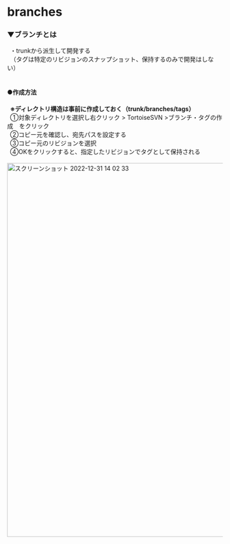 # branches

### ▼ブランチとは
&ensp;・trunkから派生して開発する<br>
&ensp;（タグは特定のリビジョンのスナップショット、保持するのみで開発はしない）<br>
<br>

#### ●作成方法
&ensp;**※ディレクトリ構造は事前に作成しておく（trunk/branches/tags）**<br>
&ensp;①対象ディレクトリを選択し右クリック > TortoiseSVN >ブランチ・タグの作成　をクリック<br>
&ensp;②コピー元を確認し、宛先パスを設定する<br>
&ensp;③コピー元のリビジョンを選択<br>
&ensp;④OKをクリックすると、指定したリビジョンでタグとして保持される<br>
<br>
<img width="873" alt="スクリーンショット 2022-12-31 14 02 33" src="https://user-images.githubusercontent.com/81621944/210125534-e971d10b-b23a-40c2-aa55-6b8573f8cd5f.png"><br>
<br>
<br>
